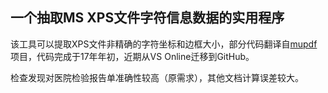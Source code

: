## 一个抽取MS XPS文件字符信息数据的实用程序

该工具可以提取XPS文件非精确的字符坐标和边框大小，部分代码翻译自[mupdf](https://www.mupdf.com/)项目，代码完成于17年年初，近期从VS Online迁移到GitHub。

检查发现对医院检验报告单准确性较高（原需求），其他文档计算误差较大。
